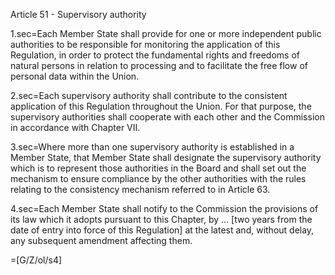Article 51 - Supervisory authority

1.sec=Each Member State shall provide for one or more independent public authorities to be responsible for monitoring the application of this Regulation, in order to protect the fundamental rights and freedoms of natural persons in relation to processing and to facilitate the free flow of personal data within the Union.

2.sec=Each supervisory authority shall contribute to the consistent application of this Regulation throughout the Union. For that purpose, the supervisory authorities shall cooperate with each other and the Commission in accordance with Chapter VII.

3.sec=Where more than one supervisory authority is established in a Member State, that Member State shall designate the supervisory authority which is to represent those authorities in the Board and shall set out the mechanism to ensure compliance by the other authorities with the rules relating to the consistency mechanism referred to in Article 63.

4.sec=Each Member State shall notify to the Commission the provisions of its law which it adopts pursuant to this Chapter, by … [two years from the date of entry into force of this Regulation] at the latest and, without delay, any subsequent amendment affecting them.

=[G/Z/ol/s4]
